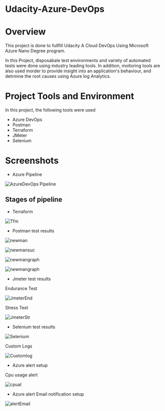 # Udacity-Azure-DevOps

# Overview

This project is done to fullfill Udacity A Cloud DevOps Using Microsoft Azure Nano Degree program.

In this Project, disposabale test environments and variety of automated tests were done using industry leading tools. In addition, moitoring tools are also used inorder to provide insight into an application's behaviour, and detrmine the root causes using Azure log Analytics.

# Project Tools and Environment 

In this project, the following tools were used 

* Azure DevOps
* Postman
* Terraform 
* JMeter 
* Selenium 

# Screenshots

* Azure Pipeline

![AzureDevOps Pipeline](screenshots/AzurePipeline.PNG)

## Stages of pipeline

* Terraform 

![Tfm](screenshots/terraformapply.PNG)

* Postman test results

![newman](screenshots/Postman_Regtest.png)

![newmansuc](screenshots/Postman_Validtest.png)

![newmangraph](screenshots/PostmanValidgraph.PNG)

![newmangraph](screenshots/PostmanRegressiongraph.PNG)

* Jmeter test results 

Endurance Test

![JmeterEnd](screenshots/JmeterEndurancepipeline.PNG)

Stress Test

![JmeterStr](screenshots/JmeterStresspipeline.PNG)

* Selenium test results

![Selenium](screenshots/SeleniumTest.PNG)

Custom Logs 

![Customlog](screenshots/CustomLogOutput.PNG)

* Azure alert setup 

Cpu usage alert

![cpual](screenshots/VMResAlertgraph.PNG)

* Azure alert Email notification setup 

![alertEmail](screenshots/EmailAlert.PNG)